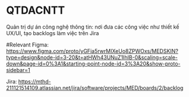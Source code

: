 # QTDACNTT
Quản trị dự án công nghệ thông tin: nơi đưa các công việc như thiết kế UX/UI, tạo backlogs làm việc trên Jira


#Relevant
Figma: https://www.figma.com/proto/yGFia5rwrMIXeUo8ZPWOxs/MEDSKIN?type=design&node-id=3-20&t=atHWh43UNuZ1IhIB-0&scaling=scale-down&page-id=0%3A1&starting-point-node-id=3%3A20&show-proto-sidebar=1

Jira: https://mthd-211121514109.atlassian.net/jira/software/projects/MED/boards/2/backlog

